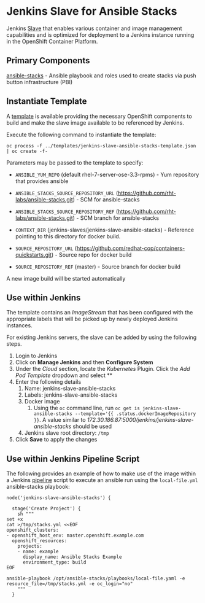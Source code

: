 Jenkins Slave for Ansible Stacks
=============================

Jenkins [Slave](https://wiki.jenkins-ci.org/display/JENKINS/Distributed+builds) that enables various container and image management capabilities and is optimized for deployment to a Jenkins instance running in the OpenShift Container Platform.

## Primary Components

[ansible-stacks](https://github.com/rht-labs/ansible-stacks) - Ansible playbook and roles used to create stacks via push button infrastructure (PBI)

## Instantiate Template

A [template](../templates/jenkins-slave-ansible-stacks-template.json) is available providing the necessary OpenShift components to build and make the slave image available to be referenced by Jenkins.

Execute the following command to instantiate the template:

```
oc process -f ../templates/jenkins-slave-ansible-stacks-template.json | oc create -f-
```

Parameters may be passed to the template to specify:

* `ANSIBLE_YUM_REPO` (default rhel-7-server-ose-3.3-rpms) - Yum repository that provides ansible

* `ANSIBLE_STACKS_SOURCE_REPOSITORY_URL` (https://github.com/rht-labs/ansible-stacks.git) - SCM for ansible-stacks

* `ANSIBLE_STACKS_SOURCE_REPOSITORY_REF` (https://github.com/rht-labs/ansible-stacks.git) - SCM branch for ansible-stacks

* `CONTEXT_DIR` (jenkins-slaves/jenkins-slave-ansible-stacks) - Reference pointing to this directory for docker build.

* `SOURCE_REPOSITORY_URL` (https://github.com/redhat-cop/containers-quickstarts.git) - Source repo for docker build

* `SOURCE_REPOSITORY_REF` (master) - Source branch for docker build

A new image build will be started automatically

## Use within Jenkins

The template contains an *ImageStream* that has been configured with the appropriate labels that will be picked up by newly deployed Jenkins instances.

For existing Jenkins servers, the slave can be added by using the following steps.

1. Login to Jenkins
2. Click on **Manage Jenkins** and then **Configure System**
3. Under the *Cloud* section, locate the *Kubernetes* Plugin. Click the *Add Pod Template* dropdown and select **
4. Enter the following details
	1. Name: jenkins-slave-ansible-stacks
	2. Labels: jenkins-slave-ansible-stacks
	3. Docker image
		1. Using the `oc` command line, run `oc get is jenkins-slave-ansible-stacks --template='{{ .status.dockerImageRepository }}`. A value similar to *172.30.186.87:5000/jenkins/jenkins-slave-ansible-stacks* should be used
	4. Jenkins slave root directory: `/tmp`
5. Click **Save** to apply the changes
	

## Use within Jenkins Pipeline Script

The following provides an example of how to make use of the image within a Jenkins [pipeline](https://jenkins.io/doc/book/pipeline/) script to execute an ansible run using the `local-file.yml` ansible-stacks playbook:

```
node('jenkins-slave-ansible-stacks') { 

  stage('Create Project') {
    sh """
set +x
cat >/tmp/stacks.yml <<EOF
openshift_clusters:
- openshift_host_env: master.openshift.example.com
  openshift_resources:
    projects:
    - name: example
      display_name: Ansible Stacks Example
      environment_type: build
EOF

ansible-playbook /opt/ansible-stacks/playbooks/local-file.yaml -e resource_file=/tmp/stacks.yml -e oc_login="no"
    """
  }
```
